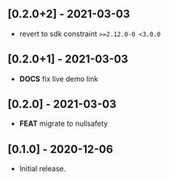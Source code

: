 ## [0.2.0+2] - 2021-03-03

- revert to sdk constraint `>=2.12.0-0 <3.0.0`

## [0.2.0+1] - 2021-03-03

- **DOCS** fix live demo link

## [0.2.0] - 2021-03-03

- **FEAT** migrate to nullsafety

## [0.1.0] - 2020-12-06

- Initial release.
